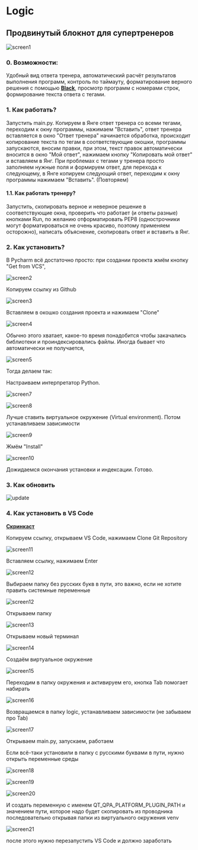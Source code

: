 # Logic

## Продвинутый блокнот для супертренеров

   ![screen1](images/p1.png)

### 0. Возможности:

Удобный вид ответа тренера, автоматический расчёт результатов выполнения программ, контроль по таймауту, форматирование 
верного решения с помощью **[Black](https://300.ya.ru/QwyIgWnG)**, просмотр программ с номерами строк, формирование 
текста ответа с тегами.
   
### 1. Как работать? 

Запустить main.py. Копируем в Янге ответ тренера со всеми тегами, переходим к окну программы, нажимаем "Вставить", ответ 
тренера вставляется в окно "Ответ тренера" начинается обработка, происходит копирование текста по тегам в 
соответствующие окошки, программы запускаются, вносим правки, при этом, текст правок автоматически вносится в окно 
"Мой ответ", нажимаем кнопку "Копировать мой ответ" и вставляем в Янг. При проблемах с тегами у тренера просто заполняем 
нужные поля и формируем ответ, для перехода к следующему, в Янге копируем следующий ответ, переходим к окну программы 
нажимаем "Вставить". (Повторяем)

#### 1.1. Как работать тренеру?

Запустить, скопировать верное и неверное решение в соответствующие окна, проверить что работает (и ответы разные) 
кнопками Run, по желанию отформатировать PEP8 (однострочники могут форматироваться не очень красиво, поэтому применяем
осторожно), написать объяснение, скопировать ответ и вставить в Янг. 

### 2. Как установить?

В Pycharm всё достаточно просто: при создании проекта жмём кнопку "Get from VCS",

   ![screen2](images/p2.png)
   
Копируем ссылку из Github

   ![screen3](images/p2-1.png)

Вставляем в окошко создания проекта и нажимаем "Clone"

   ![screen4](images/p3.png)

Обычно этого хватает, какое-то время понадобится чтобы закачались библиотеки и проиндексировались файлы.
Иногда бывает что автоматически не получается,

   ![screen5](images/p4.png)

Тогда делаем так:

Настраиваем интерпретатор Python.

   ![screen7](images/p5-1.png)

   ![screen8](images/p6.png)

Лучше ставить виртуальное окружение (Virtual environment).
Потом устанавливаем зависимости
   
   ![screen9](images/p7.png)

Жмём "Install"

   ![screen10](images/p8.png)

Дожидаемся окончания установки и индексации. Готово.

### 3. Как обновить
   ![update](images/update.png)

### 4. Как установить в VS Code

**[Скринкаст](https://disk.yandex.ru/i/w5uRy3C1_K2nQg)** 

Копируем ссылку, открываем VS Code, нажимаем Clone Git Repository

   ![screen11](images/p9.png)

Вставляем ссылку, нажимаем Enter

   ![screen12](images/p10.png)

Выбираем папку без русских букв в пути, это важно, если не хотите править системные переменные

   ![screen12](images/p11.png)

Открываем папку

   ![screen13](images/p12.png)

Открываем новый терминал

   ![screen14](images/p13.png)

Создаём виртуальное окружение

   ![screen15](images/p14.png)

Переходим в папку окружения и активируем его, кнопка Tab помогает набирать

   ![screen16](images/p15.png)

Возвращаемся в папку logic, устанавливаем зависимости (не забываем про Tab)

   ![screen17](images/p17.png)

Открываем main.py, запускаем, работаем

Если всё-таки установили в папку с русскими буквами в пути, нужно открыть переменные среды

   ![screen18](images/p18.png)

   ![screen19](images/p19.png)

   ![screen20](images/p20.png)

И создать переменную с именем QT_QPA_PLATFORM_PLUGIN_PATH и значением пути, которое надо будет скопировать из проводника
последовательно открывая папки из виртуального окружения venv

   ![screen21](images/p21.png)

после этого нужно перезапустить VS Code и должно заработать







